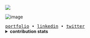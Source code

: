 ![](https://komarev.com/ghpvc/?username=your-github-achalbajpai&color=orange)

![image](https://github.com/user-attachments/assets/fa09d996-c497-4b46-b820-d24c1ab4c6d2)

<samp>
  <a href="https://achal.tech/">portfolio</a>  •
  <a href="https://www.linkedin.com/in/achal-bajpai/">linkedin</a>  •
  <a href="https://x.com/axhaltwts/">twitter</a>
</samp>

<br>

<details>
  <summary><b>contribution stats</b></summary>

![](http://github-profile-summary-cards.vercel.app/api/cards/profile-details?username=achalbajpai&theme=default)
![](http://github-profile-summary-cards.vercel.app/api/cards/stats?username=achalbajpai&theme=apprentice)

</details>
